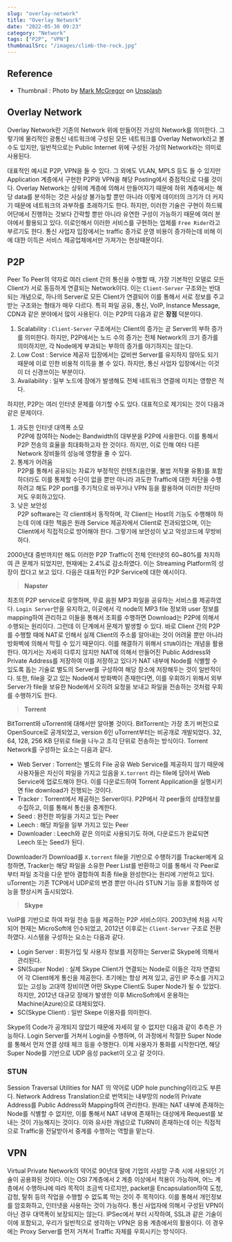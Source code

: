 ```yaml
---
slug: "overlay-network"
title: "Overlay Network"
date: "2022-05-30 09:23"
category: "Network"
tags: ["P2P", "VPN"]
thumbnailSrc: "/images/climb-the-rock.jpg"
---
```


## Reference

- Thumbnail : Photo by [Mark McGregor](https://unsplash.com/@mmcgregor?utm_source=unsplash&utm_medium=referral&utm_content=creditCopyText) on [Unsplash](https://unsplash.com/s/photos/peer?utm_source=unsplash&utm_medium=referral&utm_content=creditCopyText)

## Overlay Network

Overlay Network란 기존의 Network 위에 만들어진 가상의 Network를 의미한다. 그렇기에 물리적인 광통신 네트워크에 구성된 모든 네트워크를 Overlay Network라고 볼 수도 있지만, 일반적으로는 Public Internet 위에 구성된 가상의 Network라는 의미로 사용된다.

대표적인 예시로 P2P, VPN을 들 수 있다. 그 외에도 VLAN, MPLS 등도 들 수 있지만 Application 계층에서 구현한 P2P와 VPN을 해당 Posting에서 중점적으로 다룰 것이다. Overlay Network는 상위에 계층에 의해서 만들어지기 때문에 하위 계층에서는 해당 data를 분석하는 것은 사실상 불가능할 뿐만 아니라 이렇게 데이터의 크기가 더 커지기 때문에 네트워크의 과부하를 초래하기도 한다. 하지만, 이러한 기술은 구현이 하드웨어단에서 진행하는 것보다 간략할 뿐만 아니라 유연한 구성이 가능하기 때문에 여러 분야에서 활용되고 있다. 이로인해서 이러한 서비스를 구현하는 업체를 `Free Rider`라고 부르기도 한다. 통신 사업자 입장에서는 traffic 증가로 운영 비용이 증가하는데 비해 이에 대한 이득은 서비스 제공업체에서만 가져가는 현상때문이다.

## P2P

Peer To Peer의 약자로 여러 client 간의 통신을 수행할 때, 가장 기본적인 모델로 모든 Client가 서로 동등하게 연결되는 Network이다. 이는 `Client-Server` 구조와는 반대되는 개념으로, 하나의 Server로 모든 Client가 연결되어 이를 통해서 서로 정보를 주고 받는 구조와는 형태가 매우 다르다. 특히 파일 공유, 통신, VoIP, Instance Message, CDN과 같은 분야에서 많이 사용된다. 이는 P2P의 다음과 같은 **장점** 덕분이다.

1. Scalability : `Client-Server` 구조에서는 Client의 증가는 곧 Server의 부하 증가를 의미한다. 하지만, P2P에서는 노드 수의 증가는 전체 Network의 크기 증가를 의미하지만, 각 Node에게 부과되는 부하의 증가를 야기하지는 않는다.
2. Low Cost : Service 제공자 입장에서는 값비싼 Server를 유지하지 않아도 되기 때문에 이로 인한 비용적 이득을 볼 수 있다. 하지만, 통신 사업자 입장에서는 이것이 더 신경쓰이는 부분이다.
3. Availability : 일부 노드에 장애가 발생해도 전체 네트워크 연결에 미치는 영향은 적다.

하지만, P2P는 여러 인터넷 문제를 야기할 수도 있다. 대표적으로 제기되는 것이 다음과 같은 문제이다.

1. 과도한 인터넷 대역폭 소모  
   P2P에 참여하는 Node는 Bandwidth의 대부분을 P2P에 사용한다. 이를 통해서 P2P 전송의 효율을 최대화하고자 한 것이다. 하지만, 이로 인해 여타 다른 Network 장비들의 성능에 영향을 줄 수 있다.
2. 통제가 어려움  
   P2P를 통해서 공유되는 자료가 부정적인 컨텐츠(음란물, 불법 저작물 유통)를 포함하더라도 이를 통제할 수단이 없을 뿐만 아니라 과도한 Traffic에 대한 차단을 수행하려고 해도 P2P port를 주기적으로 바꾸거나 VPN 등을 활용하며 이러한 차단마저도 우회하고있다.
3. 낮은 보안성  
   P2P software는 각 client에서 동작하며, 각 Client는 Host의 기능도 수행해야 하는데 이에 대한 책음은 원래 Service 제공자에서 Client로 전과되었으며, 이는 Client에서 직접적으로 방어해야 한다. 그렇기에 보안성이 낮고 악성코드에 무방비하다.

2000년대 중반까지만 해도 이러한 P2P Traffic이 전체 인터넷의 60~80%를 차지하여 큰 문제가 되었지만, 현재에는 2.4%로 감소하였다. 이는 Streaming Platform의 성장이 컸다고 보고 있다. 다음은 대표적인 P2P Service에 대한 예시이다.

> **Napster**

최초의 P2P service로 유명하며, 무료 음원 MP3 파일을 공유하는 서비스를 제공하였다. `Login Server`만을 유지하고, 이곳에서 각 node의 MP3 file 정보와 user 정보를 mapping하여 관리하고 이들을 통해서 조회를 수행하면 Download는 P2P에 의해서 수행되는 원리이다. 그런데 이 단계에서 문제가 발생할 수 있다. 바로 Client 간의 P2P를 수행할 때에 NAT로 인해서 실제 Client의 주소를 알아내는 것이 어려울 뿐만 아니라 방화벽에 의해서 막힐 수 있기 때문이다. 이를 해결하기 위해서 `STUN`이라는 개념을 활용한다. 여기서는 자세히 다루지 않지만 NAT에 의해서 만들어진 Public Address와 Private Address를 저장하여 이를 저장하고 있다가 NAT 내부에 Node를 식별할 수 있도록 돕는 기술로 별도의 Server를 구성하여 해당 장소에 저장해두는 것이 일반적이다. 또한, file을 갖고 있는 Node에서 방화벽이 존재한다면, 이를 우회하기 위해서  외부 Server가 file을 보유한 Node에서 오히려 요청을 보내고 파일을 전송하는 것처럼 우회를 수행하기도 한다.

> **Torrent**

BitTorrent와 uTorrent에 대해서만 알아볼 것이다. BitTorrent는 가장 초기 버전으로 OpenSource로 공개되었고, version 6인 uTorrent부터는 비공개로 개발되었다. 32, 64, 128, 256 KB 단위로 file을 나누고 조각 단위로 전송하는 방식이다. Torrent Network를 구성하는 요소는 다음과 같다.

- Web Server : Torrent는 별도의 File 공유 Web Service를 제공하지 않기 때문에 사용자들은 자신이 파일을 가지고 있음을 `X.torrent` 라는 file에 담아서 Web Service에 업로드해야 한다. 이를 다운로드하여 Torrent Application을 실행시키면 file download가 진행되는 것이다.
- Tracker : Torrent에서 제공하는 Server이다. P2P에서 각 peer들의 상태정보를 수집하고, 이를 통해서 통신을 중계한다.
- Seed : 완전한 파일을 가지고 있는 Peer
- Leech : 해당 파일을 일부 가지고 있는 Peer
- Downloader : Leech와 같은 의미로 사용되기도 하며, 다운로드가 완료되면 Leech 또는 Seed가 된다.

Downloader가 Download를 `X.torrent` file을 기반으로 수행하기를 Tracker에게 요청하면, Tracker는 해당 파일을 소유한 Peer List를 반환하고 이를 통해서 각 Peer로 부터 파일 조각을 다운 받아 결합하여 최종 file을 완성한다는 원리에 기반하고 있다. uTorrent는 기존 TCP에서 UDP로의 변경 뿐만 아니라 STUN 기능 등을 포함하여 성능을 향상시켜 출시되었다.

> **Skype**

VoIP를 기반으로 하여 파일 전송 등을 제공하는 P2P 서비스이다. 2003년에 처음 시작되어 현재는 MicroSoft에 인수되었고, 2012년 이후로는 `Client-Server` 구조로 전환하였다. 시스템을 구성하는 요소는 다음과 같다.

- Login Server : 회원가입 및 사용자 정보를 저장하는 Server로 Skype에 의해서 관리된다.
- SN(Super Node) : 실제 Skype Client가 연결되는 Node로 이들은 각자 연결되어 각 Client에게 통신을 제공한다. 초기에는 항상 켜져 있고, 공인 IP 주소를 가지고 있는 고성능 고대역 장비이면 어떤 Skype Client도 Super Node가 될 수 있었다. 하지만, 2012년 대규모 장애가 발생한 이후 MicroSoft에서 운용하는 Machine(Azure)으로 대체되었다.
- SC(Skype Client) : 일반 Skepe 이용자를 의미한다.

Skype의 Code가 공개되지 않았기 때문에 자세히 알 수 없지만 다음과 같이 추측은 가능하다. Login Server를 거쳐서 Login을 수행하며, 이 과정에서 적절한 Super Node를 통해서 먼저 연결 상태 체크 등을 수행한다. 이제 사용자가 통화를 시작한다면, 해당 Super Node를 기반으로 UDP 음성 packet이 오고 갈 것이다.

### STUN

Session Traversal Utilities for NAT 의 약어로 UDP hole punching이라고도 부른다. Network Address Translation으로 번역되는 내부망의 node의 Private Address를 Public Address와 Mapping하여 관리한다. 원래는 NAT 내부에 존재하는 Node를 식별할 수 없지만, 이를 통해서 NAT 내부에 존재하는 대상에게 Request를 보내는 것이 가능해지는 것이다. 이와 유사한 개념으로 TURN이 존재하는데 이는 직접적으로 Traffic을 전달받아서 중계를 수행하는 역할을 맡는다.

## VPN

Virtual Private Network의 약어로 90년대 말에 기업의 사설망 구축 시에 사용되던 기술이 공용화된 것이다. 이는 OSI 7계층에서 2 계층 이상에서 적용이 가능하며, 어느 계층에서 수행하냐에 따라 목적이 조금씩 다르지만, packet을 Encapsulation하여 도청, 감청, 탈취 등의 작업을 수행할 수 없도록 막는 것이 주 목적이다. 이를 통해서 개인정보를 암호화하고, 인터넷을 사용하는 것이 가능하다. 통신 사업자에 의해서 구성된 VPN이 아닌 경우 대역폭이 보장되지는 않는다. IPSec에서 부터 시작하여, SSL과 같은 기술이 이에 포함되고, 우리가 일반적으로 생각하는 VPN은 응용 계층에서의 활용이다. 이 경우에는 Proxy Server를 먼저 거쳐서 Traffic 자체를 우회시키는 방식이다.
